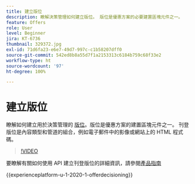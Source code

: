 ```yaml
---
title: 建立版位
description: 瞭解決策管理如何建立版位。 版位是優惠方案的必要建置區塊元件之一。
feature: Offers
role: User
level: Beginner
jira: KT-6736
thumbnail: 329372.jpg
exl-id: 71d6fa23-e6e7-49d7-997c-c1b58207dff0
source-git-commit: 542ed8b8a55d7f1a2153313c6184b759c68f33e2
workflow-type: ht
source-wordcount: '97'
ht-degree: 100%

---
```


# 建立版位

瞭解如何建立用於決策管理的 [版位](https://experienceleague.adobe.com/docs/journey-optimizer/using/offer-decisioniong/create-components/creating-placements.html?lang=zh-Hant)。版位是優惠方案的建置區塊元件之一。 刊登版位是內容類型和管道的組合，例如電子郵件中的影像或網站上的 HTML 程式碼。

>[!VIDEO](https://video.tv.adobe.com/v/329372?quality=12&learn=on)

要瞭解有關如何使用 API 建立刊登版位的詳細資訊，請參閱[產品指南](https://experienceleague.adobe.com/docs/journey-optimizer/using/offer-decisioniong/api-reference/offers-api/placements/create.html?lang=zh-Hant)

{{experienceplatform-u-1-2020-1-offerdecisioning}}
